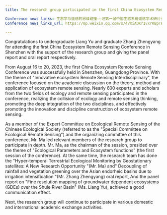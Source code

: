 ```yaml
---
title: The research group participated in the first China Ecosystem Remote Sensing Conference

Conference news links: 生态学与遥感的思维碰撞——记第一届中国生态系统遥感学术研讨会
Conference news links_url: https://mp.weixin.qq.com/s/4VXiADKr1vxrKBpTEyWPiQ

---
```


Congratulations to undergraduate Liang Yu and graduate Zhang Zhengyang for attending the first China Ecosystem Remote Sensing Conference in Shenzhen with the support of the research group and giving the panel report and oral report respectively.

<!--more-->

From August 16 to 20, 2023, the first China Ecosystem Remote Sensing Conference was successfully held in Shenzhen, Guangdong Province. With the theme of "Innovative ecosystem Remote Sensing Interdisciplinary", the conference focused on the academic discussion on the theory, method and application of ecosystem remote sensing. Nearly 600 experts and scholars from the two fields of ecology and remote sensing participated in the conference, realizing the collision of ecology and remote sensing thinking, promoting the deep integration of the two disciplines, and effectively promoting the innovation and discipline construction of ecosystem remote sensing.

As a member of the Expert Committee on Ecological Remote Sensing of the Chinese Ecological Society (referred to as the "Special Committee on Ecological Remote Sensing") and the organizing committee of this conference, Mr. Ma led relevant members of the research group to participate in depth. Mr. Ma, as the chairman of the session, presided over the theme of "Ecological Parameters and Ecosystem functions" (the first session of the conference). At the same time, the research team has done the "Hyper-temporal Terrestrial Ecological Monitoring by Geostationary satellites: A New Research Opportunity "(Mr. Ma) and" Decoupling of rainfall and vegetation greening over the Asian endorheic basins due to irrigation intensification "(Mr. Zhang Zhengyang) oral report, And the panel report on "Fine resolution mapping of groundwater dependent ecosystems (GDEs) over the Shule River Basin" (Ms. Liang Yu), achieved a good communication effect.

Next, the research group will continue to participate in various domestic and international academic exchange activities.



